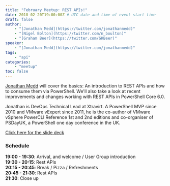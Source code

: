 ```yaml
---
title: "February Meetup: REST APIs!"
date: 2018-02-20T19:00:00Z # UTC date and time of event start time
draft: false
author: 
    - "[Jonathan Medd](https://twitter.com/jonathanmedd)"
    - "[Nigel Bolton](https://twitter.com/n_boulton)"
    - "[Graham Beer](https://twitter.com/GKBeer)"
speaker: 
    - "[Jonathan Medd](https://twitter.com/jonathanmedd)"
tags: 
    - "api"
categories: 
    - "meetup"
toc: false
---
```


[Jonathan Medd](https://twitter.com/jonathanmedd) will cover the basics: An introduction to REST APIs and how to consume them via PowerShell. We'll also take a look at recent improvements and changes working with REST APIs in PowerShell Core 6.0.

Jonathan is DevOps Technical Lead at Xtravirt. A PowerShell MVP since 2010 and VMware vExpert since 2011, he is the co-author of VMware vSphere PowerCLI Reference 1st and 2nd editions and co-organiser of PSDayUK, a PowerShell one day conference in the UK.

[Click here for the slide deck](https://github.com/powershellorguk/SouthCoast/tree/master/Meetups/2018/Fabruary)

### Schedule

**19:00 - 19:30**: Arrival, and welcome / User Group introduction  
**19:30 - 20:15**: Rest APIs  
**20:15 - 20:45**: Break / Pizza / Refreshments  
**20:45 - 21:30**: Rest APIs  
**21:30**: Close up